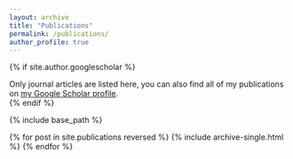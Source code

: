 ```yaml
---
layout: archive
title: "Publications"
permalink: /publications/
author_profile: true
---
```


{% if site.author.googlescholar %}
  <div class="wordwrap">Only journal articles are listed here, you can also find all of my publications on <a href="{{site.author.googlescholar}}">my Google Scholar profile</a>.</div>
{% endif %}

{% include base_path %}

{% for post in site.publications reversed %}
  {% include archive-single.html %}
{% endfor %}
